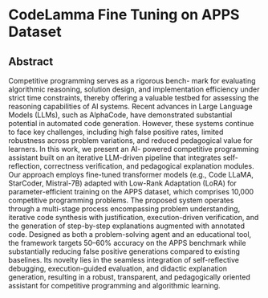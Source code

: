 # CodeLamma Fine Tuning on APPS Dataset

## Abstract
Competitive programming serves as a rigorous bench- mark for evaluating algorithmic reasoning, solution design, and implementation efficiency under strict time constraints, thereby offering a valuable testbed for assessing the reasoning capabilities of AI systems. Recent advances in Large Language Models (LLMs), such as AlphaCode, have demonstrated substantial potential in automated code generation. However, these systems continue to face key challenges, including high false positive rates, limited robustness across problem variations, and reduced pedagogical value for learners. In this work, we present an AI- powered competitive programming assistant built on an iterative LLM-driven pipeline that integrates self-reflection, correctness verification, and pedagogical explanation modules. Our approach employs fine-tuned transformer models (e.g., Code LLaMA, StarCoder, Mistral-7B) adapted with Low-Rank Adaptation (LoRA) for parameter-efficient training on the APPS dataset, which comprises 10,000 competitive programming problems. The proposed system operates through a multi-stage process encompassing problem understanding, iterative code synthesis with justification, execution-driven verification, and the generation of step-by-step explanations augmented with annotated code. Designed as both a problem-solving agent and an educational tool, the framework targets 50–60% accuracy on the APPS benchmark while substantially reducing false positive generations compared to existing baselines. Its novelty lies in the seamless integration of self-reflective debugging, execution-guided evaluation, and didactic explanation generation, resulting in a robust, transparent, and pedagogically oriented assistant for competitive programming and algorithmic learning.
